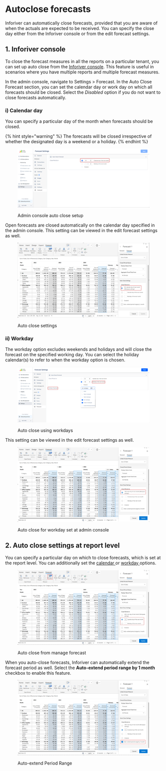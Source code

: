 # Autoclose forecasts

Inforiver can automatically close forecasts, provided that you are aware of when the actuals are expected to be received. You can specify the close day either from the Inforiver console or from the edit forecast settings.&#x20;

## 1. Inforiver console

To close the forecast measures in all the reports on a particular tenant, you can set up auto close from the [Inforiver console](../../../admin-console/).  This feature is useful in scenarios where you have multiple reports and multiple forecast measures.

In the admin console, navigate to Settings > Forecast. In the Auto Close Forecast section, you can set the calendar day or work day on which all forecasts should be closed. Select the _Disabled_ option if you do not want to close forecasts automatically.&#x20;

### i) Calendar day

You can specify a particular day of the month when forecasts should be closed.

{% hint style="warning" %}
The forecasts will be closed irrespective of whether the designated day is a weekend or a holiday.
{% endhint %}

<figure><img src="../../../.gitbook/assets/image (10) (1) (2).png" alt=""><figcaption><p>Admin console auto close setup</p></figcaption></figure>

Open forecasts are closed automatically on the calendar day specified in the admin console. This setting can be viewed in the edit forecast settings as well.

<figure><img src="../../../.gitbook/assets/image (11) (1).png" alt=""><figcaption><p>Auto close settings</p></figcaption></figure>

### ii) Workday

The workday option excludes weekends and holidays and will close the forecast on the specified working day. You can select the holiday calendar(s) to refer to when the workday option is chosen.

<figure><img src="../../../.gitbook/assets/image (13) (1).png" alt=""><figcaption><p>Auto close using workdays</p></figcaption></figure>

This setting can be viewed in the edit forecast settings as well.

<figure><img src="../../../.gitbook/assets/image (14) (1).png" alt=""><figcaption><p>Auto close for workday set at admin console</p></figcaption></figure>

## 2. Auto close settings at report level

You can specify a particular day on which to close forecasts, which is set at the report level. You can additionally set the [calendar ](autoclose-forecasts.md#i-calendar-day)or [workday ](autoclose-forecasts.md#ii-workday)options.

<figure><img src="../../../.gitbook/assets/image (15) (1).png" alt=""><figcaption><p>Auto close from manage forecast </p></figcaption></figure>

When you auto-close forecasts, Inforiver can automatically extend the forecast period as well. Select the **Auto-extend period range by 1 month** checkbox to enable this feature.

<figure><img src="../../../.gitbook/assets/image (16) (1).png" alt=""><figcaption><p>Auto-extend Period Range</p></figcaption></figure>
